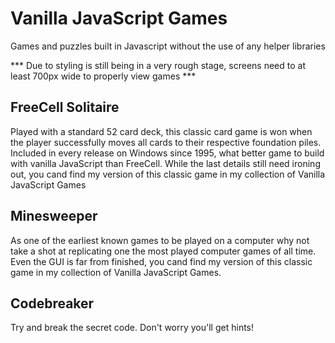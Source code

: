 # Vanilla JavaScript Games
Games and puzzles built in Javascript without the use of any helper libraries<br/>

*** Due to styling is still being in a very rough stage, screens need to at least 700px wide to properly view games *** 

## FreeCell Solitaire
Played with a standard 52 card deck, this classic card game is won when the player successfully moves all cards to their respective foundation piles. Included in every release on Windows since 1995, what better game to build with vanilla JavaScript than FreeCell. While the last details still need ironing out, you cand find my version of this classic game in my collection of Vanilla JavaScript Games 

## Minesweeper
As one of the earliest known games to be played on a computer why not take a shot at replicating one the most played computer games of all time. Even the GUI is far from finished, you cand find my version of this classic game in my collection of Vanilla JavaScript Games. 

## Codebreaker
Try and break the secret code. Don't worry you'll get hints! 

